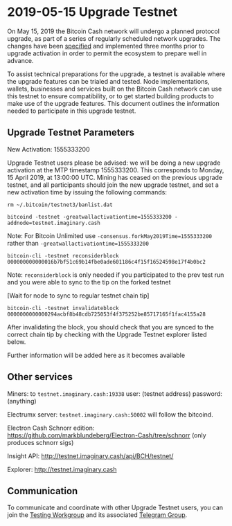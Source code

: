 2019-05-15 Upgrade Testnet
==========================

On May 15, 2019 the Bitcoin Cash network will undergo a planned protocol upgrade, as part of a series of regularly scheduled network upgrades. The changes have been [specified](https://github.com/bitcoincashorg/bitcoincash.org/blob/master/spec/2019-05-15-upgrade.md) and implemented three months prior to upgrade activation in order to permit the ecosystem to prepare well in advance.

To assist technical preparations for the upgrade, a testnet is available where the upgrade features can be trialed and tested. Node implementations, wallets, businesses and services built on the Bitcoin Cash network can use this testnet to ensure compatibility, or to get started building products to make use of the upgrade features. This document outlines the information needed to participate in this upgrade testnet.

## Upgrade Testnet Parameters

New Activation: 1555333200

Upgrade Testnet users please be advised: we will be doing a new upgrade activation at the MTP timestamp 1555333200. This corresponds to Monday, 15 April 2019, at 13:00:00 UTC. Mining has ceased on the previous upgrade testnet, and all participants should join the new upgrade testnet, and set a new activation time by issuing the following commands:

```
rm ~/.bitcoin/testnet3/banlist.dat

bitcoind -testnet -greatwallactivationtime=1555333200 -addnode=testnet.imaginary.cash
```

Note: For Bitcoin Unlimited use `-consensus.forkMay2019Time=1555333200` rather than `-greatwallactivationtime=1555333200`

```
bitcoin-cli -testnet reconsiderblock 000000000000016b7bf51c69b14fbe0ade601186c4f15f16524598e17f4b0bc2
```

Note: `reconsiderblock` is only needed if you participated to the prev test run and you were able to sync to the tip on the forked testnet

[Wait for node to sync to regular testnet chain tip]

```
bitcoin-cli -testnet invalidateblock 0000000000000294acbf8b48cdb725053f4f375252be85717165f1fac4155a28
```

After invalidating the block, you should check that you are synced to the correct chain tip by checking with the Upgrade Testnet explorer listed below.

Further information will be added here as it becomes available

## Other services

Miners: to `testnet.imaginary.cash:19338`
user: (testnet address) password:(anything)

Electrumx server: `testnet.imaginary.cash:50002` will follow the bitcoind.

Electron Cash Schnorr edition: https://github.com/markblundeberg/Electron-Cash/tree/schnorr
(only produces schnorr sigs)

Insight API: http://testnet.imaginary.cash/api/BCH/testnet/ 

Explorer: http://testnet.imaginary.cash 

## Communication

To communicate and coordinate with other Upgrade Testnet users, you can join the [Testing Workgroup](workgroup.md) and its associated [Telegram Group](https://t.me/joinchat/DUeWWkYZbVMjvwMTRFlRhw).
